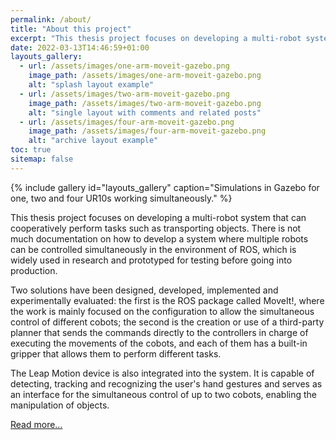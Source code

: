 ```yaml
---
permalink: /about/
title: "About this project"
excerpt: "This thesis project focuses on developing a multi-robot system that can cooperatively perform tasks such as transporting objects."
date: 2022-03-13T14:46:59+01:00
layouts_gallery:
  - url: /assets/images/one-arm-moveit-gazebo.png
    image_path: /assets/images/one-arm-moveit-gazebo.png
    alt: "splash layout example"
  - url: /assets/images/two-arm-moveit-gazebo.png
    image_path: /assets/images/two-arm-moveit-gazebo.png
    alt: "single layout with comments and related posts"
  - url: /assets/images/four-arm-moveit-gazebo.png
    image_path: /assets/images/four-arm-moveit-gazebo.png
    alt: "archive layout example"
toc: true
sitemap: false
---
```


{% include gallery id="layouts_gallery" caption="Simulations in Gazebo for one, two and four UR10s working simultaneously." %}

This thesis project focuses on developing a multi-robot system that can cooperatively perform tasks such as transporting objects. There is not much documentation on how to develop a system where multiple robots can be controlled simultaneously in the environment of ROS, which is widely used in research and prototyped for testing before going into production.

Two solutions have been designed, developed, implemented and experimentally evaluated: the first is the ROS package called MoveIt!, where the work is mainly focused on the configuration to allow the simultaneous control of different cobots; the second is the creation or use of a third-party planner that sends the commands directly to the controllers in charge of executing the movements of the cobots, and each of them has a built-in gripper that allows them to perform different tasks.

The Leap Motion device is also integrated into the system. It is capable of detecting, tracking and recognizing the user's hand gestures and serves as an interface for the simultaneous control of up to two cobots, enabling the manipulation of objects.

[Read more...](https://deposita.unizar.es/record/66296?ln=es)